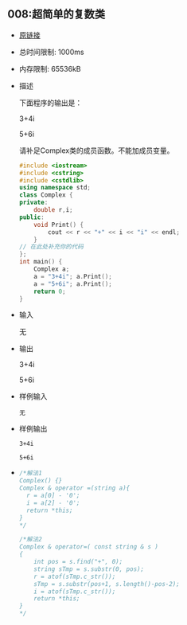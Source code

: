## 008:超简单的复数类

- [原链接](http://cxsjsxmooc.openjudge.cn/2020t3fallall2/008/)

- 总时间限制: 1000ms
- 内存限制: 65536kB

- 描述

  下面程序的输出是：

  3+4i

  5+6i

  请补足Complex类的成员函数。不能加成员变量。

  ```c++
  #include <iostream>
  #include <cstring>
  #include <cstdlib>
  using namespace std;
  class Complex {
  private:
      double r,i;
  public:
      void Print() {
          cout << r << "+" << i << "i" << endl;
      }
  // 在此处补充你的代码
  };
  int main() {
      Complex a;
      a = "3+4i"; a.Print();
      a = "5+6i"; a.Print();
      return 0;
  }
  ```

- 输入

  无

- 输出

  3+4i 

  5+6i

- 样例输入

  `无`

- 样例输出

  `3+4i `

  `5+6i`

  

- ```c++
  /*解法1
  Complex() {}
  Complex & operator =(string a){
  	r = a[0] - '0';
  	i = a[2] - '0';
  	return *this;
  }
  */
  
  /*解法2
  Complex & operator=( const string & s )
  {
      int pos = s.find("+", 0);
      string sTmp = s.substr(0, pos);
      r = atof(sTmp.c_str());
      sTmp = s.substr(pos+1, s.length()-pos-2);
      i = atof(sTmp.c_str());
      return *this;
  }
  */
  ```

